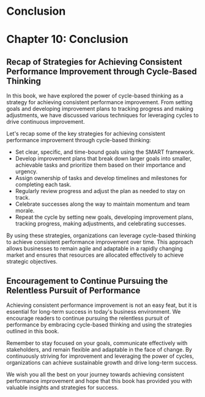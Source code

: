 # Conclusion

Chapter 10: Conclusion
======================

Recap of Strategies for Achieving Consistent Performance Improvement through Cycle-Based Thinking
-------------------------------------------------------------------------------------------------

In this book, we have explored the power of cycle-based thinking as a strategy for achieving consistent performance improvement. From setting goals and developing improvement plans to tracking progress and making adjustments, we have discussed various techniques for leveraging cycles to drive continuous improvement.

Let's recap some of the key strategies for achieving consistent performance improvement through cycle-based thinking:

* Set clear, specific, and time-bound goals using the SMART framework.
* Develop improvement plans that break down larger goals into smaller, achievable tasks and prioritize them based on their importance and urgency.
* Assign ownership of tasks and develop timelines and milestones for completing each task.
* Regularly review progress and adjust the plan as needed to stay on track.
* Celebrate successes along the way to maintain momentum and team morale.
* Repeat the cycle by setting new goals, developing improvement plans, tracking progress, making adjustments, and celebrating successes.

By using these strategies, organizations can leverage cycle-based thinking to achieve consistent performance improvement over time. This approach allows businesses to remain agile and adaptable in a rapidly changing market and ensures that resources are allocated effectively to achieve strategic objectives.

Encouragement to Continue Pursuing the Relentless Pursuit of Performance
------------------------------------------------------------------------

Achieving consistent performance improvement is not an easy feat, but it is essential for long-term success in today's business environment. We encourage readers to continue pursuing the relentless pursuit of performance by embracing cycle-based thinking and using the strategies outlined in this book.

Remember to stay focused on your goals, communicate effectively with stakeholders, and remain flexible and adaptable in the face of change. By continuously striving for improvement and leveraging the power of cycles, organizations can achieve sustainable growth and drive long-term success.

We wish you all the best on your journey towards achieving consistent performance improvement and hope that this book has provided you with valuable insights and strategies for success.